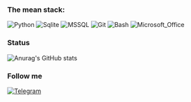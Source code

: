 ### The mean stack:
<p>
  <img alt="Python" src="https://img.shields.io/badge/Python-14354C?style=for-the-badge&logo=python&logoColor=white" />
  <img alt="Sqlite" src="https://img.shields.io/badge/SQLite-07405E?style=for-the-badge&logo=sqlite&logoColor=white" />
  <img alt="MSSQL" src="https://img.shields.io/badge/MSSQL-CC2927?style=for-the-badge&logo=microsoft%20sql%20server&logoColor=white" />
  <img alt="Git" src="https://img.shields.io/badge/GIT-E44C30?style=for-the-badge&logo=git&logoColor=white" />
  <img alt="Bash" src="https://img.shields.io/badge/GNU%20Bash-4EAA25?style=for-the-badge&logo=GNU%20Bash&logoColor=white" />
  <img alt="Microsoft_Office" src="https://img.shields.io/badge/Microsoft_Office-D83B01?style=for-the-badge&logo=microsoft-office&logoColor=white" />
</p>



### Status
![Anurag's GitHub stats](https://github-readme-stats.vercel.app/api?username=ZacharyAnalyst&theme=dark&show_icons=true)


### Follow me
<a href="https://t.me/rokhovoy" target="_blank"><img alt="Telegram" src="https://img.shields.io/badge/Telegram-2CA5E0?style=for-the-badge&logo=telegram&logoColor=white" />
